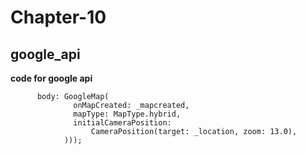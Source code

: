 # Chapter-10
## google_api

**code for google api**
```
      body: GoogleMap(
              onMapCreated: _mapcreated,
              mapType: MapType.hybrid,
              initialCameraPosition:
                  CameraPosition(target: _location, zoom: 13.0),
            )));
      
  
```

